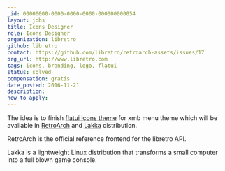 ```yaml
---
_id: 00000000-0000-0000-0000-000000000054
layout: jobs
title: Icons Designer
role: Icons Designer
organization: libretro
github: libretro
contact: https://github.com/libretro/retroarch-assets/issues/17
org_url: http://www.libretro.com
tags: icons, branding, logo, flatui
status: solved
compensation: gratis
date_posted: 2016-11-21
description:
how_to_apply:
---
```

The idea is to finish [flatui icons theme](https://github.com/libretro/retroarch-assets/issues/17) for xmb menu theme which will be available in [RetroArch](http://www.libretro.com/index.php/retroarch-2) and [Lakka](http://www.lakka.tv) distribution.

RetroArch is the official reference frontend for the libretro API.

Lakka is a lightweight Linux distribution that transforms a small computer into a full blown game console.
